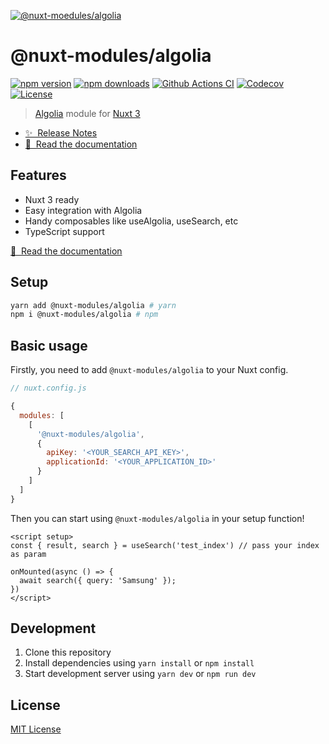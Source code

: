 [![@nuxt-moedules/algolia](https://algolia-nm.netlify.app/preview.png)](https://algolia-nm.netlify.app)

# @nuxt-modules/algolia

[![npm version][npm-version-src]][npm-version-href]
[![npm downloads][npm-downloads-src]][npm-downloads-href]
[![Github Actions CI][github-actions-ci-src]][github-actions-ci-href]
[![Codecov][codecov-src]][codecov-href]
[![License][license-src]][license-href]

> [Algolia](https://www.algolia.com/) module for [Nuxt 3](https://v3.nuxtjs.org)

- [✨ &nbsp;Release Notes](https://github.com/nuxt-modules/algolia/releases)
- [📖 &nbsp;Read the documentation](https://algolia-nm.netlify.app)

## Features

- Nuxt 3 ready
- Easy integration with Algolia
- Handy composables like useAlgolia, useSearch, etc
- TypeScript support

[📖 &nbsp;Read the documentation](https://algolia-nm.netlify.app)

## Setup

```sh
yarn add @nuxt-modules/algolia # yarn
npm i @nuxt-modules/algolia # npm
```

## Basic usage

Firstly, you need to add `@nuxt-modules/algolia` to your Nuxt config.

```javascript
// nuxt.config.js

{
  modules: [
    [
      '@nuxt-modules/algolia',
      {
        apiKey: '<YOUR_SEARCH_API_KEY>',
        applicationId: '<YOUR_APPLICATION_ID>'
      }
    ]
  ]
}
```

Then you can start using `@nuxt-modules/algolia` in your setup function!

```vue
<script setup>
const { result, search } = useSearch('test_index') // pass your index as param

onMounted(async () => {
  await search({ query: 'Samsung' });
})
</script>
```

## Development

1. Clone this repository
2. Install dependencies using `yarn install` or `npm install`
3. Start development server using `yarn dev` or `npm run dev`

## License

[MIT License](./LICENSE)

<!-- Badges -->
[npm-version-src]: https://img.shields.io/npm/v/@nuxt-modules/algolia/latest.svg
[npm-version-href]: https://npmjs.com/package/@nuxt-modules/algolia

[npm-downloads-src]: https://img.shields.io/npm/dt/@nuxt-modules/algolia.svg
[npm-downloads-href]: https://npmjs.com/package/@nuxt-modules/algolia

[github-actions-ci-src]: https://github.com/nuxt-modules/algolia/workflows/ci/badge.svg
[github-actions-ci-href]: https://github.com/nuxt-modules/algolia/actions?query=workflow%3Aci

[codecov-src]: https://img.shields.io/codecov/c/github/nuxt-modules/algolia.svg
[codecov-href]: https://codecov.io/gh/nuxt-modules/algolia

[license-src]: https://img.shields.io/npm/l/@nuxt-modules/algolia.svg
[license-href]: https://npmjs.com/package/@nuxt-modules/algolia
